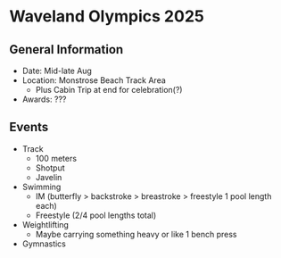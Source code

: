 # Waveland Olympics 2025
## General Information
  - Date: Mid-late Aug
  - Location: Monstrose Beach Track Area
    - Plus Cabin Trip at end for celebration(?)
  - Awards: ???
## Events
  - Track
    - 100 meters
    - Shotput
    - Javelin
  - Swimming
    - IM (butterfly > backstroke > breastroke > freestyle 1 pool length each)
    - Freestyle (2/4 pool lengths total)
  - Weightlifting
    - Maybe carrying something heavy or like 1 bench press
  - Gymnastics